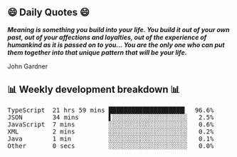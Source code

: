 ## 😄 Daily Quotes 😄

_**Meaning is something you build into your life. You build it out of your own past, out of your affections and loyalties, out of the experience of humankind as it is passed on to you... You are the only one who can put them together into that unique pattern that will be your life.**_

John Gardner



## 📊 Weekly development breakdown 📊

<pre>TypeScript  21 hrs 59 mins ████████████████████▎  96.6%
JSON        34 mins        ▌░░░░░░░░░░░░░░░░░░░░   2.5%
JavaScript  7 mins         ░░░░░░░░░░░░░░░░░░░░░   0.6%
XML         2 mins         ░░░░░░░░░░░░░░░░░░░░░   0.2%
Java        1 min          ░░░░░░░░░░░░░░░░░░░░░   0.1%
Other       0 secs         ░░░░░░░░░░░░░░░░░░░░░   0.0%</pre>